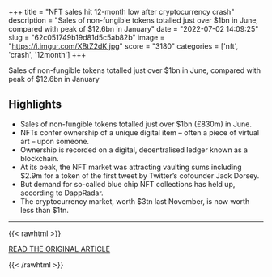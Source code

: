 +++
title = "NFT sales hit 12-month low after cryptocurrency crash"
description = "Sales of non-fungible tokens totalled just over $1bn in June, compared with peak of $12.6bn in January"
date = "2022-07-02 14:09:25"
slug = "62c051749b19d81d5c5ab82b"
image = "https://i.imgur.com/XBtZ2dK.jpg"
score = "3180"
categories = ['nft', 'crash', '12month']
+++

Sales of non-fungible tokens totalled just over $1bn in June, compared with peak of $12.6bn in January

## Highlights

- Sales of non-fungible tokens totalled just over $1bn (£830m) in June.
- NFTs confer ownership of a unique digital item – often a piece of virtual art – upon someone.
- Ownership is recorded on a digital, decentralised ledger known as a blockchain.
- At its peak, the NFT market was attracting vaulting sums including $2.9m for a token of the first tweet by Twitter’s cofounder Jack Dorsey.
- But demand for so-called blue chip NFT collections has held up, according to DappRadar.
- The cryptocurrency market, worth $3tn last November, is now worth less than $1tn.

---

{{< rawhtml >}}
  <p class="article-category">
    <a target="_blank" href="https://www.theguardian.com/technology/2022/jul/02/nft-sales-hit-12-month-low-after-cryptocurrency-crash">READ THE ORIGINAL ARTICLE</a>
  </p>
{{< /rawhtml >}}
